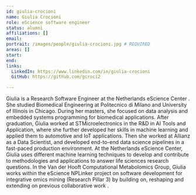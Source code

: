 ```yaml
---
id: giulia-crocioni
name: Giulia Crocioni
role: eScience software engineer
status: alumni
affiliations: []
email:
portrait: /images/people/giulia-crocioni.jpg # REQUIRED
areas: []
start:
end:
links:
  LinkedIn: https://www.linkedin.com/in/giulia-crocioni
  GitHub: https://github.com/gcroci2

---
```


Giulia is a Research Software Engineer at the Netherlands eScience Center . She studied Biomedical Engineering at Politecnico di Milano and University of Illinois in Chicago. During her masters, she focused on data analysis and embedded systems programming for biomedical applications. After graduation, Giulia worked at STMicroelectronics in the R&D in AI Tools and Application, where she further developed her skills in machine learning and applied them to automotive and IoT applications. Then she worked at Allianz as a Data Scientist, and developed end-to-end data science pipelines in a fast-paced production environment. At the Netherlands eScience Center, Giulia uses different machine learning techniques to develop and contribute to methodologies and applications to answer life sciences research questions. In the Van der Hooft Computational Metabolomics Group, Giulia works within the eScience NPLinker project on software development for integrative omics mining (Research Pillar 3) by building on, reshaping and extending on previous collaborative work .